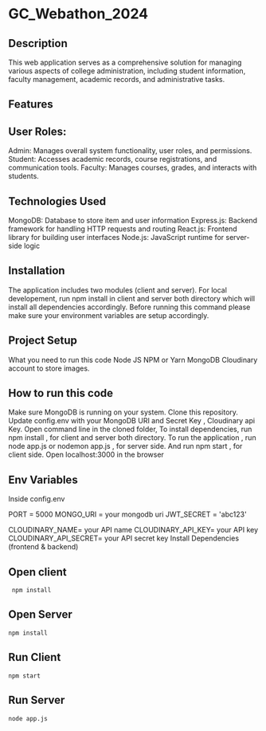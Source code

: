 ﻿# GC_Webathon_2024

 ## Description
This web application serves as a comprehensive solution for managing various aspects of college administration, including student information, faculty management, academic records, and administrative tasks.

## Features
## User Roles:

Admin: Manages overall system functionality, user roles, and permissions.
Student: Accesses academic records, course registrations, and communication tools.
Faculty: Manages courses, grades, and interacts with students.


## Technologies Used
MongoDB: Database to store item and user information
Express.js: Backend framework for handling HTTP requests and routing
React.js: Frontend library for building user interfaces
Node.js: JavaScript runtime for server-side logic

## Installation
The application includes two modules (client and server). For local developement, run npm install in client and server both directory which will install all dependencies accordingly. Before running this command please make sure your environment variables are setup accordingly.

## Project Setup
What you need to run this code
Node JS
NPM or Yarn
MongoDB
Cloudinary account to store images.

## How to run this code
Make sure MongoDB is running on your system.
Clone this repository.
Update config.env with your MongoDB URI and Secret Key , Cloudinary api Key.
Open command line in the cloned folder,
To install dependencies, run  npm install  , for client and server both directory.
To run the application , run  node app.js  or  nodemon app.js  , for server side.
And run  npm start  , for client side.
Open localhost:3000 in the browser

## Env Variables
Inside config.env

PORT = 5000
MONGO_URI = your mongodb uri
JWT_SECRET = 'abc123'

CLOUDINARY_NAME= your API name
CLOUDINARY_API_KEY=  your API key
CLOUDINARY_API_SECRET= your API secret key
Install Dependencies (frontend & backend)

## Open  client
``` npm install```
## Open  Server
``` npm install ```
## Run Client
``` npm start ```
## Run Server
``` node app.js ```
